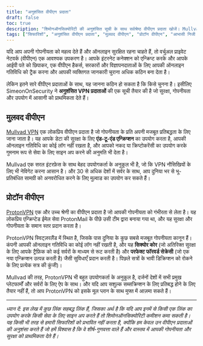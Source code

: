 ```yaml
---
title: "अनुशंसित वीपीएन प्रदाता"
draft: false
toc: true
description: "शिमोनऑनसिक्योरिटी की अनुशंसित सूची के साथ सर्वश्रेष्ठ वीपीएन प्रदाता खोजें। Mullvad VPN और ProtonVPN जैसे टॉप रेटेड प्रदाताओं के साथ ऑनलाइन सुरक्षित रहें और अपनी गोपनीयता की रक्षा करें।"
tags: ["सिफारिशों", "अनुशंसित वीपीएन प्रदाता", "मुलवद वीपीएन", "प्रोटॉन वीपीएन", "आभासी निजी संजाल", "गोपनीयता", "ऑनलाइन सुरक्षा"]
---
```


यदि आप अपनी गोपनीयता को महत्व देते हैं और ऑनलाइन सुरक्षित रहना चाहते हैं, तो वर्चुअल प्राइवेट नेटवर्क (वीपीएन) एक आवश्यक उपकरण है। आपके इंटरनेट कनेक्शन को एन्क्रिप्ट करके और आपके आईपी पते को छिपाकर, एक वीपीएन हैकर्स, सरकारों और विज्ञापनदाताओं के लिए आपकी ऑनलाइन गतिविधि को ट्रैक करना और आपकी व्यक्तिगत जानकारी चुराना अधिक कठिन बना देता है।

लेकिन इतने सारे वीपीएन प्रदाताओं के साथ, यह जानना कठिन हो सकता है कि किसे चुनना है। इसीलिए SimeonOnSecurity ने **अनुशंसित VPN प्रदाताओं** की एक सूची तैयार की है जो सुरक्षा, गोपनीयता और उपयोग में आसानी को प्राथमिकता देते हैं।

## मुलवद वीपीएन

[Mullvad VPN](https://mullvad.net/en/) एक लोकप्रिय वीपीएन प्रदाता है जो गोपनीयता के प्रति अपनी मजबूत प्रतिबद्धता के लिए जाना जाता है। यह आपके डेटा की सुरक्षा के लिए **एंड-टू-एंड एन्क्रिप्शन** का उपयोग करता है, आपकी ऑनलाइन गतिविधि का कोई लॉग नहीं रखता है, और आपको नकद या क्रिप्टोकरेंसी का उपयोग करके गुमनाम रूप से सेवा के लिए साइन अप करने की अनुमति भी देता है।

Mullvad एक सरल इंटरफ़ेस के साथ बेहद उपयोगकर्ता के अनुकूल भी है, जो कि VPN नौसिखियों के लिए भी नेविगेट करना आसान है। और 30 से अधिक देशों में सर्वर के साथ, आप दुनिया भर से भू-प्रतिबंधित सामग्री को अनवरोधित करने के लिए मुल्वाड का उपयोग कर सकते हैं।

## प्रोटॉन वीपीएन

[ProtonVPN](https://protonvpn.com/) एक और उच्च श्रेणी का वीपीएन प्रदाता है जो आपकी गोपनीयता को गंभीरता से लेता है। यह लोकप्रिय एन्क्रिप्टेड ईमेल सेवा ProtonMail के पीछे उसी टीम द्वारा बनाया गया था, और यह सुरक्षा और गोपनीयता के समान स्तर प्रदान करता है।

ProtonVPN स्विट्ज़रलैंड में स्थित है, जिसके पास दुनिया के कुछ सबसे मजबूत गोपनीयता कानून हैं। कंपनी आपकी ऑनलाइन गतिविधि का कोई लॉग नहीं रखती है, और यह **सिक्योर कोर** (जो अतिरिक्त सुरक्षा के लिए आपके ट्रैफ़िक को कई सर्वरों के माध्यम से रूट करती है) और **परफेक्ट फॉरवर्ड सेक्रेसी** (जो एक नया एन्क्रिप्शन उत्पन्न करती है) जैसी सुविधाएँ प्रदान करती है। पिछले सत्रों के भावी डिक्रिप्शन को रोकने के लिए प्रत्येक सत्र की कुंजी)।

Mullvad की तरह, ProtonVPN भी बहुत उपयोगकर्ता के अनुकूल है, दर्जनों देशों में सभी प्रमुख प्लेटफार्मों और सर्वरों के लिए ऐप के साथ। और यदि आप सशुल्क सब्सक्रिप्शन के लिए प्रतिबद्ध होने के लिए तैयार नहीं हैं, तो आप ProtonVPN को इसके मूल प्लान के साथ मुफ्त में आज़मा सकते हैं।

---

*ध्यान दें: इस लेख में कुछ लिंक सहबद्ध लिंक हैं, जिसका अर्थ है कि यदि आप इनमें से किसी एक लिंक का उपयोग करके किसी सेवा के लिए साइन अप करते हैं तो शिमोनऑनसिक्योरिटी कमीशन कमा सकती है। यह किसी भी तरह से हमारी सिफारिशों को प्रभावित नहीं करता है, क्योंकि हम केवल उन वीपीएन प्रदाताओं की अनुशंसा करते हैं जो हमें विश्वास है कि वे शीर्ष-गुणवत्ता वाले हैं और वास्तव में आपकी गोपनीयता और सुरक्षा को प्राथमिकता देते हैं।*
